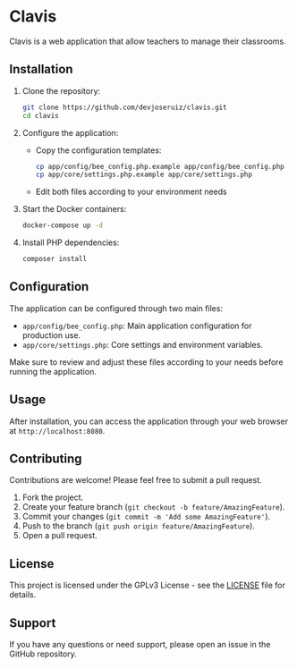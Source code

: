 # Clavis

Clavis is a web application that allow teachers to manage their classrooms.

## Installation

1. Clone the repository:
   ```bash
   git clone https://github.com/devjoseruiz/clavis.git
   cd clavis
   ```

2. Configure the application:
   - Copy the configuration templates:
     ```bash
     cp app/config/bee_config.php.example app/config/bee_config.php
     cp app/core/settings.php.example app/core/settings.php
     ```
   - Edit both files according to your environment needs

3. Start the Docker containers:
   ```bash
   docker-compose up -d
   ```

4. Install PHP dependencies:
   ```bash
   composer install
   ```

## Configuration

The application can be configured through two main files:
- `app/config/bee_config.php`: Main application configuration for production use.
- `app/core/settings.php`: Core settings and environment variables.

Make sure to review and adjust these files according to your needs before running the application.

## Usage

After installation, you can access the application through your web browser at `http://localhost:8080`.

## Contributing

Contributions are welcome! Please feel free to submit a pull request.

1. Fork the project.
2. Create your feature branch (`git checkout -b feature/AmazingFeature`).
3. Commit your changes (`git commit -m 'Add some AmazingFeature'`).
4. Push to the branch (`git push origin feature/AmazingFeature`).
5. Open a pull request.

## License

This project is licensed under the GPLv3 License - see the [LICENSE](LICENSE) file for details.

## Support

If you have any questions or need support, please open an issue in the GitHub repository.